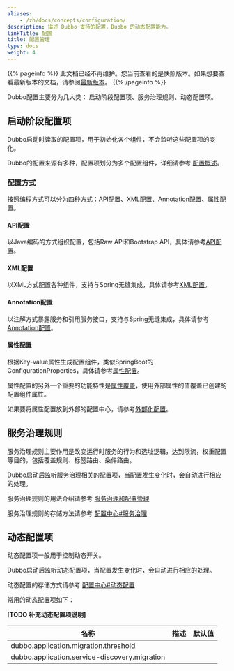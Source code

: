 ```yaml
---
aliases:
    - /zh/docs/concepts/configuration/
description: 描述 Dubbo 支持的配置，Dubbo 的动态配置能力。
linkTitle: 配置
title: 配置管理
type: docs
weight: 4
---
```



{{% pageinfo %}} 此文档已经不再维护。您当前查看的是快照版本。如果想要查看最新版本的文档，请参阅[最新版本](/zh-cn/docs3-v2/java-sdk/reference-manual/config/)。
{{% /pageinfo %}}

Dubbo配置主要分为几大类： 启动阶段配置项、服务治理规则、动态配置项。

## 启动阶段配置项
Dubbo启动时读取的配置项，用于初始化各个组件，不会监听这些配置项的变化。

Dubbo的配置来源有多种，配置项划分为多个配置组件，详细请参考 [配置概述](../../references/configuration/overview)。

### 配置方式
按照编程方式可以分为四种方式：API配置、XML配置、Annotation配置、属性配置。

#### API配置
以Java编码的方式组织配置，包括Raw API和Bootstrap API，具体请参考[API配置](../../references/configuration/api)。

#### XML配置
以XML方式配置各种组件，支持与Spring无缝集成，具体请参考[XML配置](../../references/configuration/xml)。

#### Annotation配置
以注解方式暴露服务和引用服务接口，支持与Spring无缝集成，具体请参考[Annotation配置](../../references/configuration/annotation)。

#### 属性配置
根据Key-value属性生成配置组件，类似SpringBoot的ConfigurationProperties，具体请参考[属性配置](../../references/configuration/properties)。

属性配置的另外一个重要的功能特性是[属性覆盖](../../references/configuration/properties#属性覆盖)，使用外部属性的值覆盖已创建的配置组件属性。

如果要将属性配置放到外部的配置中心，请参考[外部化配置](../../references/configuration/external-config)。


## 服务治理规则
服务治理规则主要作用是改变运行时服务的行为和选址逻辑，达到限流，权重配置等目的，包括覆盖规则、标签路由、条件路由。

Dubbo启动后监听服务治理相关的配置项，当配置发生变化时，会自动进行相应的处理。

服务治理规则的用法介绍请参考 [服务治理和配置管理](../../../docsv2.7/admin/ops/governance)

服务治理规则的存储方法请参考 [配置中心#服务治理](../../references/config-center#服务治理)

## 动态配置项
动态配置项一般用于控制动态开关。

Dubbo启动后监听动态配置项，当配置发生变化时，会自动进行相应的处理。

动态配置的存储方式请参考 [配置中心#动态配置](../../references/config-center#动态配置)

常用的动态配置项如下：

**[TODO 补充动态配置项说明]**

| 名称 | 描述 | 默认值|
| -----| ---- |  ----|
| dubbo.application.migration.threshold |  |  |
| dubbo.application.service-discovery.migration |  |  |